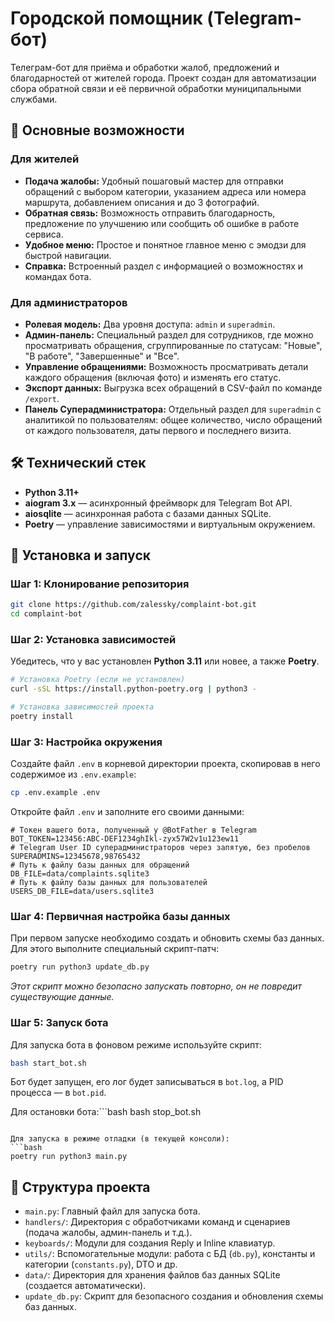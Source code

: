 # Городской помощник (Telegram-бот)

Телеграм-бот для приёма и обработки жалоб, предложений и благодарностей от жителей города. Проект создан для автоматизации сбора обратной связи и её первичной обработки муниципальными службами.

## 🤖 Основные возможности

### Для жителей
*   **Подача жалобы:** Удобный пошаговый мастер для отправки обращений с выбором категории, указанием адреса или номера маршрута, добавлением описания и до 3 фотографий.
*   **Обратная связь:** Возможность отправить благодарность, предложение по улучшению или сообщить об ошибке в работе сервиса.
*   **Удобное меню:** Простое и понятное главное меню с эмодзи для быстрой навигации.
*   **Справка:** Встроенный раздел с информацией о возможностях и командах бота.

### Для администраторов
*   **Ролевая модель:** Два уровня доступа: `admin` и `superadmin`.
*   **Админ-панель:** Специальный раздел для сотрудников, где можно просматривать обращения, сгруппированные по статусам: "Новые", "В работе", "Завершенные" и "Все".
*   **Управление обращениями:** Возможность просматривать детали каждого обращения (включая фото) и изменять его статус.
*   **Экспорт данных:** Выгрузка всех обращений в CSV-файл по команде `/export`.
*   **Панель Суперадминистратора:** Отдельный раздел для `superadmin` с аналитикой по пользователям: общее количество, число обращений от каждого пользователя, даты первого и последнего визита.

## 🛠️ Технический стек

*   **Python 3.11+**
*   **aiogram 3.x** — асинхронный фреймворк для Telegram Bot API.
*   **aiosqlite** — асинхронная работа с базами данных SQLite.
*   **Poetry** — управление зависимостями и виртуальным окружением.

## 🚀 Установка и запуск

### Шаг 1: Клонирование репозитория

```bash
git clone https://github.com/zalessky/complaint-bot.git
cd complaint-bot
```

### Шаг 2: Установка зависимостей

Убедитесь, что у вас установлен **Python 3.11** или новее, а также **Poetry**.

```bash
# Установка Poetry (если не установлен)
curl -sSL https://install.python-poetry.org | python3 -

# Установка зависимостей проекта
poetry install
```

### Шаг 3: Настройка окружения

Создайте файл `.env` в корневой директории проекта, скопировав в него содержимое из `.env.example`:

```bash
cp .env.example .env
```

Откройте файл `.env` и заполните его своими данными:

```dotenv
# Токен вашего бота, полученный у @BotFather в Telegram
BOT_TOKEN=123456:ABC-DEF1234ghIkl-zyx57W2v1u123ew11
# Telegram User ID суперадминистраторов через запятую, без пробелов
SUPERADMINS=12345678,98765432
# Путь к файлу базы данных для обращений
DB_FILE=data/complaints.sqlite3
# Путь к файлу базы данных для пользователей
USERS_DB_FILE=data/users.sqlite3
```

### Шаг 4: Первичная настройка базы данных

При первом запуске необходимо создать и обновить схемы баз данных. Для этого выполните специальный скрипт-патч:

```bash
poetry run python3 update_db.py
```
*Этот скрипт можно безопасно запускать повторно, он не повредит существующие данные.*

### Шаг 5: Запуск бота

Для запуска бота в фоновом режиме используйте скрипт:
```bash
bash start_bot.sh
```
Бот будет запущен, его лог будет записываться в `bot.log`, а PID процесса — в `bot.pid`.

Для остановки бота:```bash
bash stop_bot.sh
```

Для запуска в режиме отладки (в текущей консоли):
```bash
poetry run python3 main.py
```

## 📂 Структура проекта

*   `main.py`: Главный файл для запуска бота.
*   `handlers/`: Директория с обработчиками команд и сценариев (подача жалобы, админ-панель и т.д.).
*   `keyboards/`: Модули для создания Reply и Inline клавиатур.
*   `utils/`: Вспомогательные модули: работа с БД (`db.py`), константы и категории (`constants.py`), DTO и др.
*   `data/`: Директория для хранения файлов баз данных SQLite (создается автоматически).
*   `update_db.py`: Скрипт для безопасного создания и обновления схемы баз данных.

